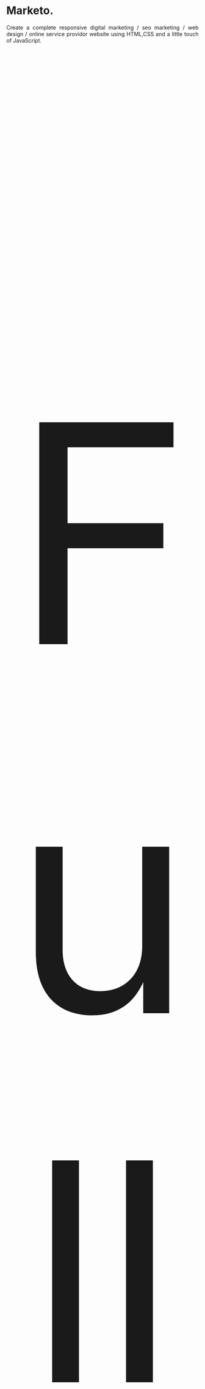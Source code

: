 
# Marketo.

<p style="text-align: justify;"  align="center">Create a complete responsive digital marketing / seo marketing / web design / online service providor website using HTML,CSS and a little touch of JavaScript.</p>



<p style="font-size:50rem;" align="center" padding-top: 10px; >Full Web Page</p>

![FireShot Capture 001 - Marketo  - hrsshopnil github io](https://user-images.githubusercontent.com/89196977/135708132-dc63d201-fb99-45ba-97f1-bdd6b96507df.png)

<p style="text-align: justify;" align="center">The main feature of this website are:
  
 ✔ responsive header section using flexbox.
  
✔ responsive home section using flexbox.
  
✔ responsive service box section using css grid.
  
✔ responsive about section using flexbox.
  
✔ responsive portfolio image gallery section using css grid.
  
✔ responsive pricing table section using css grid.
  
✔ responsive review section using css grid.
  
✔ responsive contact form section using flexbox.
  
✔ responsive footer section using css grid.</p>
